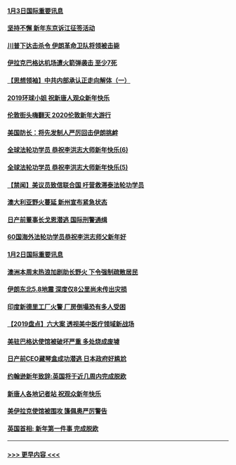 #### [1月3日国际重要讯息](../pages/prog202/a102744301.md?t=01032044) 
#### [坚持不懈 新年东京诉江征签活动](../pages/prog202/a102744303.md?t=01032044) 
#### [川普下达击杀令 伊朗革命卫队将领被击毙](../pages/prog202/a102741911.md?t=01032044) 
#### [伊拉克巴格达机场遭火箭弹袭击 至少7死](../pages/prog202/a102744115.md?t=01032044) 
#### [【思想领袖】中共内部承认正走向解体（一）](../pages/prog202/a102744097.md?t=01032044) 
#### [2019环球小姐 祝新唐人观众新年快乐](../pages/prog202/a102744043.md?t=01032044) 
#### [伦敦街头嗨翻天 2020伦敦新年大游行](../pages/prog202/a102743925.md?t=01032044) 
#### [美国防长：将先发制人严厉回击伊朗挑衅](../pages/prog202/a102743930.md?t=01032044) 
#### [全球法轮功学员 恭祝李洪志大师新年快乐(6)](../pages/prog202/a102743899.md?t=01032044) 
#### [全球法轮功学员 恭祝李洪志大师新年快乐(5)](../pages/prog202/a102743766.md?t=01032044) 
#### [【禁闻】美议员致信联合国 吁营救滞泰法轮功学员](../pages/prog202/a102743781.md?t=01032044) 
#### [澳大利亚野火蔓延 新州宣布紧急状态](../pages/prog202/a102743681.md?t=01032044) 
#### [日产前董事长戈恩潜逃 国际刑警通缉](../pages/prog202/a102743676.md?t=01032044) 
#### [60国海外法轮功学员恭祝李洪志师父新年好](../pages/prog202/a102743628.md?t=01032044) 
#### [1月2日国际重要讯息](../pages/prog202/a102743488.md?t=01032044) 
#### [澳洲本周末热浪加剧助长野火 下令强制疏散居民](../pages/prog202/a102743421.md?t=01032044) 
#### [伊朗东北5.8地震 深度仅8公里尚未传出灾损](../pages/prog202/a102743396.md?t=01032044) 
#### [印度新德里工厂火警 厂房倒塌恐有多人受困](../pages/prog202/a102743386.md?t=01032044) 
#### [【2019盘点】六大案 透视美中医疗领域新战场](../pages/prog202/a102743227.md?t=01032044) 
#### [美驻巴格达使馆被破坏严重 多处烧成废墟](../pages/prog202/a102743244.md?t=01032044) 
#### [日产前CEO藏琴盒成功潜逃 日本政府好尴尬](../pages/prog202/a102742937.md?t=01032044) 
#### [约翰逊新年致辞:英国将于近几周内完成脱欧](../pages/prog202/a102742956.md?t=01032044) 
#### [新唐人各地记者站 祝观众新年快乐](../pages/prog202/a102742785.md?t=01032044) 
#### [美伊拉克使馆被围攻 篷佩奥严厉警告](../pages/prog202/a102742994.md?t=01032044) 
#### [英国首相: 新年第一件事 完成脱欧](../pages/prog202/a102742907.md?t=01032044) 

----
#### [ >>> 更早内容 <<< ](../indexes/prog202-earlier.md)
